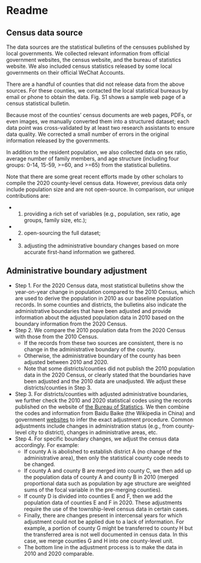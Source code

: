 # Readme

## Census data source

The data sources are the statistical bulletins of the censuses published by local governments. We collected relevant information from official government websites, the census website, and the bureau of statistics website. We also included census statistics released by some local governments on their official WeChat Accounts. 

There are a handful of counties that did not release data from the above sources. For these counties, we contacted the local statistical bureaus by email or phone to obtain the data. Fig. S1 shows a sample web page of a census statistical bulletin.

Because most of the counties’ census documents are web pages, PDFs, or even images, we manually converted them into a structured dataset; each data point was cross-validated by at least two research assistants to ensure data quality. We corrected a small number of errors in the original information released by the governments.

In addition to the resident population, we also collected data on sex ratio, average number of family members, and age structure (including four groups: 0-14, 15-59, >=60, and >=65) from the statistical bulletins. 

Note that there are some great recent efforts made by other scholars to compile the 2020 county-level census data. However, previous data only include population size and are not open-source. In comparison, our unique contributions are: 
- 1) providing a rich set of variables (e.g., population, sex ratio, age groups, family size, etc.); 
- 2) open-sourcing the full dataset; 
- 3) adjusting the administrative boundary changes based on more accurate first-hand information we gathered.

## Administrative boundary adjustment

- Step 1. For the 2020 Census data, most statistical bulletins show the year-on-year change in population compared to the 2010 Census, which are used to derive the population in 2010 as our baseline population records. In some counties and districts, the bulletins also indicate the administrative boundaries that have been adjusted and provide information about the adjusted population data in 2010 based on the boundary information from the 2020 Census.
- Step 2. We compare the 2010 population data from the 2020 Census with those from the 2010 Census. 
    * If the records from these two sources are consistent, there is no change in the administrative boundary of the county. 
    * Otherwise, the administrative boundary of the county has been adjusted between 2010 and 2020. 
    * Note that some districts/counties did not publish the 2010 population data in the 2020 Census, or clearly stated that the boundaries have been adjusted and the 2010 data are unadjusted. We adjust these districts/counties in Step 3. 
- Step 3. For districts/counties with adjusted administrative boundaries, we further check the 2010 and 2020 statistical codes using the records published on the website of [the Bureau of Statistics](http://www.stats.gov.cn/tjsj/tjbz/tjyqhdmhcxhfdm/). We then combine the codes and information from Baidu Baike (the Wikipedia in China) and government [websites](http://www.mca.gov.cn/article/sj/xzqh/1980/ ) to infer the exact adjustment procedure. Common adjustments include changes in administration status (e.g., from county-level city to district), changes in administrative areas, etc.
- Step 4. For specific boundary changes, we adjust the census data accordingly. For example:
    * If county A is abolished to establish district A (no change of the administrative area), then only the statistical county code needs to be changed. 
    * If county A and county B are merged into county C, we then add up the population data of county A and county B in 2010 (merged proportional data such as population by age structure are weighted sums of the focal variable in the pre-merging counties). 
    * If county D is divided into counties E and F, then we add the population data of counties E and F in 2020. These adjustments require the use of the township-level census data in certain cases. 
    * Finally, there are changes present in intercensal years for which adjustment could not be applied due to a lack of information. For example, a portion of county G might be transferred to county H but the transferred area is not well documented in census data. In this case, we merge counties G and H into one county-level unit. 
    * The bottom line in the adjustment process is to make the data in 2010 and 2020 comparable.
